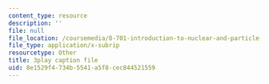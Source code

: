 ```yaml
---
content_type: resource
description: ''
file: null
file_location: /coursemedia/8-701-introduction-to-nuclear-and-particle-physics-fall-2020/8e1529f4734b5541a5f8cec844521559_JWnQZrnRUGM.vtt
file_type: application/x-subrip
resourcetype: Other
title: 3play caption file
uid: 8e1529f4-734b-5541-a5f8-cec844521559
---
```

